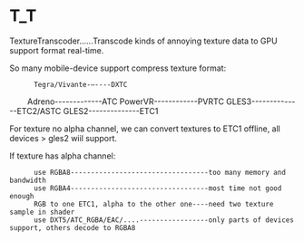 # T_T
TextureTranscoder......Transcode kinds of annoying texture data to GPU support format real-time.

So many mobile-device support compress texture format:
          
          Tegra/Vivante-—----DXTC
          Adreno-------------ATC
          PowerVR------------PVRTC
          GLES3--------------ETC2/ASTC
          GLES2--------------ETC1
          
For texture no alpha channel, we can convert textures to ETC1 offline, all devices > gles2 wiil support. 

If texture has alpha channel:

          use RGBA8----------------------------------too many memory and bandwidth
          use RGBA4----------------------------------most time not good enough 
          RGB to one ETC1, alpha to the other one----need two texture sample in shader
          use DXT5/ATC_RGBA/EAC/....-----------------only parts of devices support, others decode to RGBA8
